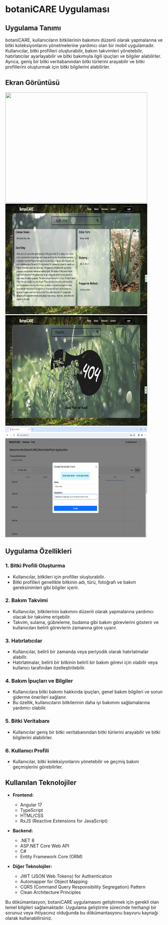 # botaniCARE Uygulaması

## Uygulama Tanımı
botaniCARE, kullanıcıların bitkilerinin bakımını düzenli olarak yapmalarına ve bitki koleksiyonlarını yönetmelerine yardımcı olan bir mobil uygulamadır. Kullanıcılar, bitki profilleri oluşturabilir, bakım takvimleri yönetebilir, hatırlatıcılar ayarlayabilir ve bitki bakımıyla ilgili ipuçları ve bilgiler alabilirler. Ayrıca, geniş bir bitki veritabanından bitki türlerini arayabilir ve bitki profillerini oluşturmak için bitki bilgilerini alabilirler.

## Ekran Görüntüsü

<img src="PlantCareApp/botaniCare_Home.PNG" width = "450" height="350"> <img src="PlantCareApp/botaniCare_Success.PNG" width = "450" height="350">    <img src="PlantCareApp/botaniCare_Fail.PNG" width = "450" height="350">  <img src="PlantCareApp/Reminder.PNG" width = "450" height="350">

## Uygulama Özellikleri

### 1. Bitki Profili Oluşturma
   - Kullanıcılar, bitkileri için profiller oluşturabilir.
   - Bitki profilleri genellikle bitkinin adı, türü, fotoğrafı ve bakım gereksinimleri gibi bilgiler içerir.

### 2. Bakım Takvimi
   - Kullanıcılar, bitkilerinin bakımını düzenli olarak yapmalarına yardımcı olacak bir takvime erişebilir.
   - Takvim, sulama, gübreleme, budama gibi bakım görevlerini gösterir ve kullanıcıları belirli görevlerin zamanına göre uyarır.

### 3. Hatırlatıcılar
   - Kullanıcılar, belirli bir zamanda veya periyodik olarak hatırlatmalar alabilir.
   - Hatırlatmalar, belirli bir bitkinin belirli bir bakım görevi için olabilir veya kullanıcı tarafından özelleştirilebilir.

### 4. Bakım İpuçları ve Bilgiler
   - Kullanıcılara bitki bakımı hakkında ipuçları, genel bakım bilgileri ve sorun giderme önerileri sağlanır.
   - Bu özellik, kullanıcıların bitkilerinin daha iyi bakımını sağlamalarına yardımcı olabilir.

### 5. Bitki Veritabanı
   - Kullanıcılar geniş bir bitki veritabanından bitki türlerini arayabilir ve bitki bilgilerini alabilirler.
   
### 6. Kullanıcı Profili
   - Kullanıcılar, bitki koleksiyonlarını yönetebilir ve geçmiş bakım geçmişlerini görebilirler.

## Kullanılan Teknolojiler

- **Frontend:**
  - Angular 17
  - TypeScript
  - HTML/CSS
  - RxJS (Reactive Extensions for JavaScript)

- **Backend:**
  - .NET 8
  - ASP.NET Core Web API
  - C#
  - Entity Framework Core (ORM)

- **Diğer Teknolojiler:**
  - JWT (JSON Web Tokens) for Authentication
  - Automapper for Object Mapping
  - CQRS (Command Query Responsibility Segregation) Pattern
  - Clean Architecture Principles

Bu dökümantasyon, botaniCARE uygulamasını geliştirmek için gerekli olan temel bilgileri sağlamaktadır. Uygulama geliştirme sürecinde herhangi bir sorunuz veya ihtiyacınız olduğunda bu dökümantasyonu başvuru kaynağı olarak kullanabilirsiniz.
